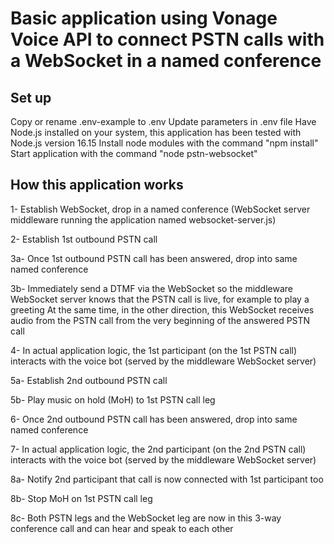 # Basic application using Vonage Voice API to connect PSTN calls with a WebSocket in a named conference

## Set up

Copy or rename .env-example to .env
Update parameters in .env file
Have Node.js installed on your system, this application has been tested with Node.js version 16.15
Install node modules with the command "npm install"
Start application with the command "node pstn-websocket"

## How this application works

1- Establish WebSocket, drop in a named conference
(WebSocket server middleware running the application named websocket-server.js)

2- Establish 1st outbound PSTN call

3a- Once 1st outbound PSTN call has been answered, drop into same named conference

3b- Immediately send a DTMF via the WebSocket so the middleware WebSocket server knows that the PSTN call is live, for example to play a greeting
At the same time, in the other direction, this WebSocket receives audio from the PSTN call from the very beginning of the answered PSTN call

4- In actual application logic, the 1st participant (on the 1st PSTN call) interacts with the voice bot (served by the middleware WebSocket server)

5a- Establish 2nd outbound PSTN call

5b- Play music on hold (MoH) to 1st PSTN call leg

6- Once 2nd outbound PSTN call has been answered, drop into same named conference

7- In actual application logic, the 2nd participant (on the 2nd PSTN call) interacts with the voice bot (served by the middleware WebSocket server)

8a- Notify 2nd participant that call is now connected with 1st participant too

8b- Stop MoH on 1st PSTN call leg

8c- Both PSTN legs and the WebSocket leg are now in this 3-way conference call and can hear and speak to each other